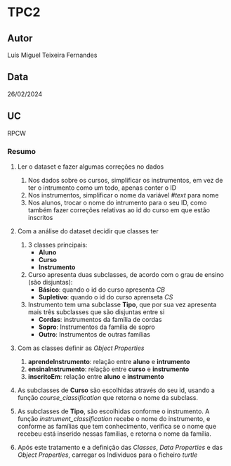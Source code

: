# TPC2

## Autor
Luís Miguel Teixeira Fernandes

## Data 
26/02/2024

## UC
RPCW

### Resumo

1. Ler o dataset e fazer algumas correções no dados
   1. Nos dados sobre os cursos, simplificar os instrumentos, em vez de ter o intrumento como um todo, apenas conter o ID
   2. Nos instrumentos, simplificar o nome da variável *#text* para nome
   3. Nos alunos, trocar o nome do intrumento para o seu ID, como também fazer correções relativas ao id do curso em que estão inscritos
   
2. Com a análise do dataset decidir que classes ter
   1. 3 classes principais:
      - **Aluno**
      - **Curso**
      - **Instrumento**
   2. Curso apresenta duas subclasses, de acordo com o grau de ensino (são disjuntas):
      - **Básico**: quando o id do curso apresenta *CB*
      - **Supletivo**: quando o id do curso aprenseta *CS*
   3. Instrumento tem uma subclasse **Tipo**, que por sua vez apresenta mais três subclasses que são disjuntas entre si
      - **Cordas**: instrumentos da família de cordas
      - **Sopro**: Instrumentos da família de sopro
      - **Outro**: Instrumentos de outras famílias

3. Com as classes definir as *Object Properties*
   1. **aprendeInstrumento**: relação entre **aluno** e **intrumento**
   2. **ensinaInstrumento**: relação entre **curso** e **instrumento**
   3. **inscritoEm**: relação entre **aluno** e **instrumento**
   
4. As subclasses de **Curso** são escolhidas através do seu id, usando a função *course_classification* que retorna o nome da subclass.

5. As subclasses de **Tipo**, são escolhidas conforme o instrumento. A função *instrument_classification* recebe o nome do instrumento, e conforme as famílias que tem conhecimento, verifica se o nome que recebeu está inserido nessas famílias, e retorna o nome da família.
   
5. Após este tratamento e a definição das *Classes*, *Data Properties* e das *Object Properties*, carregar os Individuos para o ficheiro *turtle*
